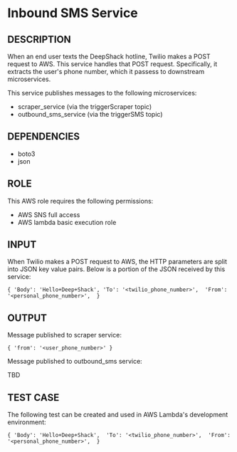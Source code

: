 # Inbound SMS Service

## DESCRIPTION

When an end user texts the DeepShack hotline, Twilio makes a POST request to AWS. This service handles that POST request. Specifically, it extracts the user's phone number, which it passess to downstream microservices.

This service publishes messages to the following microservices:
* scraper_service (via the triggerScraper topic)
* outbound_sms_service (via the triggerSMS topic)

## DEPENDENCIES
* boto3
* json

## ROLE

This AWS role requires the following permissions:
* AWS SNS full access
* AWS lambda basic execution role

## INPUT

When Twilio makes a POST request to AWS, the HTTP parameters are split into JSON key value pairs. Below is a portion of the JSON received by this service:

`{
    'Body': 'Hello+Deep+Shack',
    'To': '<twilio_phone_number>', 
    'From': '<personal_phone_number>', 
}`

## OUTPUT

Message published to scraper service:

`{
    'from': '<user_phone_number>'
}`

Message published to outbound_sms service:

TBD


## TEST CASE

The following test can be created and used in AWS Lambda's development environment:

`{
    'Body': 'Hello+Deep+Shack', 
    'To': '<twilio_phone_number>', 
    'From': '<personal_phone_number>', 
}`
